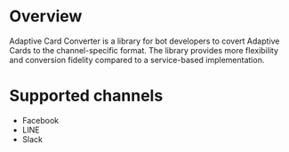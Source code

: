# Overview

Adaptive Card Converter is a library for bot developers to covert Adaptive Cards to the channel-specific format. The library provides more flexibility and conversion fidelity compared to a service-based implementation.

# Supported channels

- Facebook
- LINE
- Slack

